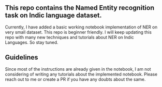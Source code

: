 ## This repo  contains the Named Entity recognition task on Indic language dataset.
Currently, I have added a basic working notebook implementation of NER on very small dataset.  This repo is beginner friendly. I will keep updating this repo with many new techniques and tutorials about NER on Indic Languages. So stay tuned. 

 ## Guidelines
 Since most of the instructions are already given in the notebook, I am not considering of writing any tutorials about the implemented notebook. Please reach out to me or create a PR if you have any doubts about the same.
